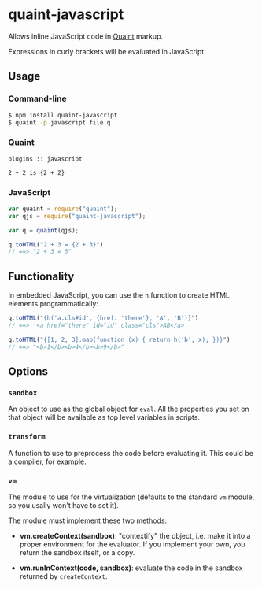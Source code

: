 
quaint-javascript
=================

Allows inline JavaScript code in
[Quaint](http://breuleux.github.io/quaint)
markup.


Expressions in curly brackets will be evaluated in JavaScript.

## Usage

### Command-line

```bash
$ npm install quaint-javascript
$ quaint -p javascript file.q
```

### Quaint

```
plugins :: javascript

2 + 2 is {2 + 2}
```

### JavaScript

```javascript
var quaint = require("quaint");
var qjs = require("quaint-javascript");

var q = quaint(qjs);

q.toHTML("2 + 3 = {2 + 3}")
// ==> "2 + 3 = 5"
```

## Functionality

In embedded JavaScript, you can use the `h` function to create HTML
elements programmatically:

```javascript
q.toHTML("{h('a.cls#id', {href: 'there'}, 'A', 'B')}")
// ==> '<a href="there" id="id" class="cls">AB</a>'

q.toHTML("{[1, 2, 3].map(function (x) { return h('b', x); })}")
// ==> "<b>1</b><b>4</b><b>9</b>"
```

## Options

### `sandbox`

An object to use as the global object for `eval`. All the properties
you set on that object will be available as top level variables in
scripts.

### `transform`

A function to use to preprocess the code before evaluating it. This
could be a compiler, for example.

### `vm`

The module to use for the virtualization (defaults to the standard
`vm` module, so you usally won't have to set it).

The module must implement these two methods:

* **vm.createContext(sandbox)**: "contextify" the object, i.e. make it
  into a proper environment for the evaluator. If you implement your
  own, you return the sandbox itself, or a copy.

* **vm.runInContext(code, sandbox)**: evaluate the code in the sandbox
    returned by `createContext`.

